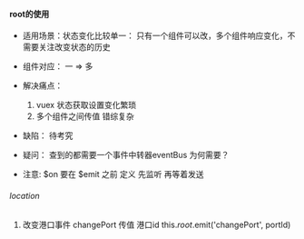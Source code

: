 #### root的使用

- 适用场景：状态变化比较单一： 只有一个组件可以改，多个组件响应变化，不需要关注改变状态的历史

- 组件对应： 一  => 多

- 解决痛点：
    1. vuex 状态获取设置变化繁琐
    2. 多个组件之间传值 错综复杂

- 缺陷： 待考究
- 疑问： 查到的都需要一个事件中转器eventBus  为何需要？

- 注意: $on 要在 $emit 之前 定义 先监听 再等着发送

###### location

1. 改变港口事件
changePort 传值 港口id
this.$root.$emit('changePort', portId)
